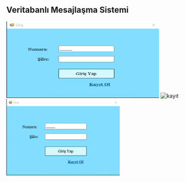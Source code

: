 ## Veritabanlı Mesajlaşma Sistemi

<img src="./images/giris.png" alt="giris" width="400" height="200"/> 
<img src="./images/kayıt.png" alt="kayıt" width="400" height = "200"/>


<div style="display: flex; justify-content: left;">
  <a style="padding-right: 50px;">
    <img height=200 src="/images/giris.png" />
  </a>
</div>